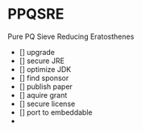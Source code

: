 # PPQSRE
Pure PQ Sieve Reducing Eratosthenes

- [] upgrade
- [] secure JRE
- [] optimize JDK
- [] find sponsor
- [] publish paper
- [] aquire grant
- [] secure license
- [] port to embeddable
- 
